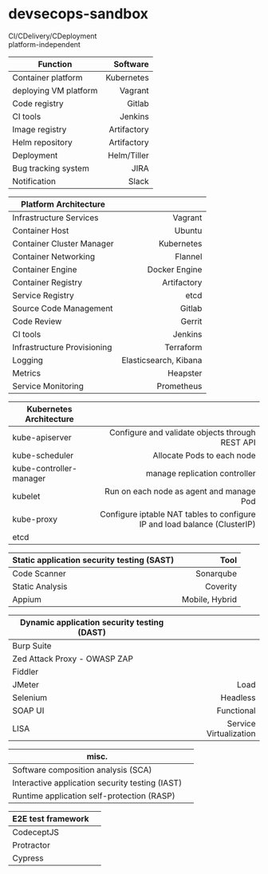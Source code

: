 # devsecops-sandbox
CI/CDelivery/CDeployment  
platform-independent

| Function             | Software   |
| ---------------------| ----------:|
| Container platform   | Kubernetes      |
| deploying VM platform  | Vagrant      |
| Code registry        | Gitlab     |
| CI tools             | Jenkins    |
| Image registry       | Artifactory |
| Helm repository      | Artifactory |
|    Deployment   | Helm/Tiller   |
| Bug tracking system  |       JIRA     |
| Notification         | Slack      |


| Platform Architecture   |    |
| ---------------------| ----------:|
| Infrastructure Services   | Vagrant      |
| Container Host | Ubuntu       |
| Container Cluster Manager | Kubernetes    |
| Container Networking | Flannel |
| Container Engine  | Docker Engine     |
| Container Registry  | Artifactory |
| Service Registry  | etcd |
| Source Code Management  | Gitlab |
| Code Review  | Gerrit |
| CI tools             | Jenkins    |
| Infrastructure Provisioning | Terraform    |
| Logging | Elasticsearch, Kibana    |
| Metrics | Heapster    |
| Service Monitoring | Prometheus    |

| Kubernetes Architecture   |    |
| ---------------------| ----------:|
| kube-apiserver | Configure and validate objects through REST API |
|  kube-scheduler |  Allocate Pods to each node     |
|   kube-controller-manager |  manage replication controller     |
|   kubelet        | Run on each node as agent and manage Pod      |
| kube-proxy  | Configure iptable NAT tables to configure IP and load balance (ClusterIP)    |
|   etcd  |      |

| Static application security testing (SAST)                 | Tool       |
| ---------------------| ----------:|
| Code Scanner         | Sonarqube  |
| Static Analysis      | Coverity  |
| Appium | Mobile, Hybrid     |


| Dynamic application security testing (DAST)   |            |
| ---------------------| ----------:|
| Burp Suite  |  |
|   Zed Attack Proxy - OWASP ZAP |       |
|   Fiddler |       |
|   JMeter |  Load     |
|   Selenium | Headless      |
| SOAP UI | Functional     |
| LISA | Service Virtualization  |


| misc.   |            |
| ---------------------| ----------:|
| Software composition analysis (SCA)  |  |
| Interactive application security testing (IAST) |       |
| Runtime application self-protection (RASP) |       |

| E2E test framework   |            |
| ---------------------| ----------:|
| CodeceptJS  |  |
| Protractor |       |
| Cypress |       |

